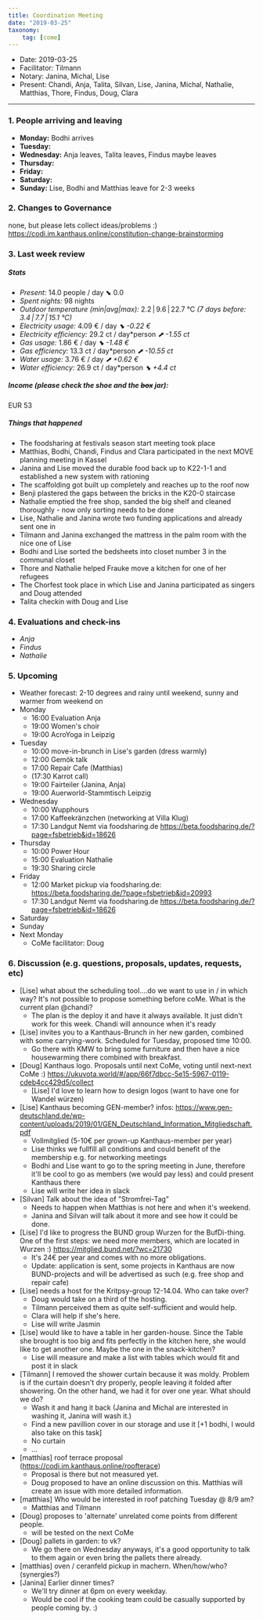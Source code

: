 ```yaml
---
title: Coordination Meeting
date: "2019-03-25"
taxonomy:
    tag: [come]
---
```


- Date: 2019-03-25
- Facilitator: Tilmann
- Notary: Janina, Michal, Lise
- Present: Chandi, Anja, Talita, Silvan, Lise, Janina, Michal, Nathalie, Matthias, Thore, Findus, Doug, Clara

----
<!-- 0. Minute of silence -->

### 1. People arriving and leaving
- **Monday:** Bodhi arrives
- **Tuesday:**
- **Wednesday:** Anja leaves, Talita leaves, Findus maybe leaves
- **Thursday:**
- **Friday:**
- **Saturday:**
- **Sunday:** Lise, Bodhi and Matthias leave for 2-3 weeks

### 2. Changes to Governance
none, but please lets collect ideas/problems :)
https://codi.im.kanthaus.online/constitution-change-brainstorming

### 3. Last week review
##### Stats
<!-- Read counters in heating room and append to water.csv and gas.csv in https://gitlab.com/kanthaus/kanthaus-public/tree/master/resourcesUsed, update the residence record (https://gitlab.com/kanthaus/kanthaus-private/blob/master/residenceRecord.csv) otherwise the script will complain -->
<!-- press the play button on https://gitlab.com/kanthaus/kanthaus-private/pipeline_schedules and it will print to #kanthaus-residence -->

- *Present:* 14.0 people / day ⬊  0.0
- *Spent nights:* 98 nights
- *Outdoor temperature (min|avg|max):* 2.2 | 9.6 | 22.7 °C _(7 days before: 3.4 | 7.7 | 15.1 °C)_
- *Electricity usage:* 4.09 € / day _⬊ -0.22 €_
- *Electricity efficiency:* 29.2 ct / day*person _⬈ -1.55 ct_
- *Gas usage:* 1.86 € / day _⬊ -1.48 €_
- *Gas efficiency:* 13.3 ct / day*person _⬈ -10.55 ct_
- *Water usage:* 3.76 € / day _⬈ +0.62 €_
- *Water efficiency:* 26.9 ct / day*person _⬊ +4.4 ct_

##### Income (please check the shoe and the ~~box~~ jar):
EUR 53

##### Things that happened
- The foodsharing at festivals season start meeting took place
- Matthias, Bodhi, Chandi, Findus and Clara participated in the next MOVE planning meeting in Kassel
- Janina and Lise moved the durable food back up to K22-1-1 and established a new system with rationing
- The scaffolding got built up completely and reaches up to the roof now
- Benji plastered the gaps between the bricks in the K20-0 staircase
- Nathalie emptied the free shop, sanded the big shelf and cleaned thoroughly - now only sorting needs to be done
- Lise, Nathalie and Janina wrote two funding applications and already sent one in
- Tilmann and Janina exchanged the mattress in the palm room with the nice one of Lise
- Bodhi and Lise sorted the bedsheets into closet number 3 in the communal closet
- Thore and Nathalie helped Frauke move a kitchen for one of her refugees
- The Chorfest took place in which Lise and Janina participated as singers and Doug attended
- Talita checkin with Doug and Lise

### 4. Evaluations and check-ins
- *Anja*
- *Findus*
- *Nathalie*

### 5. Upcoming <!-- https://cloud.kanthaus.online/apps/calendar/ -->
<!-- no scheduling tool for this week -->
- Weather forecast: 2-10 degrees and rainy until weekend, sunny and warmer from weekend on
- Monday
    - 16:00 Evaluation Anja
    - 19:00 Women's choir
    - 19:00 AcroYoga in Leipzig
- Tuesday
    - 10:00 move-in-brunch in Lise's garden (dress warmly)
    - 12:00 Gemök talk
    - 17:00 Repair Cafe (Matthias)
    - (17:30 Karrot call)
    - 19:00 Fairteiler (Janina, Anja)
    - 19:00 Auerworld-Stammtisch Leipzig
- Wednesday
    - 10:00 Wupphours
    - 17:00 Kaffeekränzchen (networking at Villa Klug)
    - 17:30 Landgut Nemt via foodsharing.de https://beta.foodsharing.de/?page=fsbetrieb&id=18626
- Thursday
    - 10:00 Power Hour
    - 15:00 Evaluation Nathalie
    - 19:30 Sharing circle
- Friday
    - 12:00 Market pickup via foodsharing.de: https://beta.foodsharing.de/?page=fsbetrieb&id=20993
    - 17:30 Landgut Nemt via foodsharing.de https://beta.foodsharing.de/?page=fsbetrieb&id=18626
- Saturday
- Sunday
- Next Monday
    - CoMe facilitator: Doug

### 6. Discussion (e.g. questions, proposals, updates, requests, etc) <!-- can also include discussions about cooking and heating -->
- [Lise] what about the scheduling tool....do we want to use in / in which way? It's not possible to propose something before coMe. What is the current plan @chandi?
    - The plan is the deploy it and have it always available. It just didn't work for this week. Chandi will announce when it's ready
- [Lise] invites you to a Kanthaus-Brunch in her new garden, combined with some carrying-work. Scheduled for Tuesday, proposed time 10:00.
    - Go there with KMW to bring some furniture and then have a nice housewarming there combined with breakfast.
- [Doug] Kanthaus logo. Proposals until next CoMe, voting until next-next CoMe :) https://ukuvota.world/#/app/66f7dbcc-5e15-5967-0119-cdeb4cc429d5/collect
    - [Lise] I'd love to learn how to design logos (want to have one for Wandel würzen)
- [Lise] Kanthaus becoming GEN-member? infos: https://www.gen-deutschland.de/wp-content/uploads/2019/01/GEN_Deutschland_Information_Mitgliedschaft.pdf
    - Vollmitglied (5-10€ per grown-up Kanthaus-member per year)
    - Lise thinks we fullfill all conditions and could benefit of the membership e.g. for networking meetings
    - Bodhi and Lise want to go to the spring meeting in June, therefore it'll be cool to go as members (we would pay less) and could present Kanthaus there
    - Lise will write her idea in slack
- [Silvan] Talk about the idea of "Stromfrei-Tag"
    - Needs to happen when Matthias is not here and when it's weekend.
    - Janina and Silvan will talk about it more and see how it could be done.
- [Lise] I'd like to progress the BUND group Wurzen for the BufDi-thing. One of the first steps: we need more members, which are located in Wurzen :) https://mitglied.bund.net/?wc=21730
    - It's 24€ per year and comes with no more obligations.
    - Update: application is sent, some projects in Kanthaus are now BUND-projects and will be advertised as such (e.g. free shop and repair cafe)
- [Lise] needs a host for the Kritpsy-group 12-14.04. Who can take over?
    - Doug would take on a third of the hosting.
    - Tilmann perceived them as quite self-sufficient and would help.
    - Clara will help if she's here.
    - Lise will write Jasmin
- [Lise] would like to have a table in her garden-house. Since the Table she brought is too big and fits perfectly in the kitchen here, she would like to get another one. Maybe the one in the snack-kitchen?
    - Lise will measure and make a list with tables which would fit and post it in slack
- [Tilmann] I removed the shower curtain because it was moldy. Problem is if the curtain doesn't dry properly, people leaving it folded after showering. On the other hand, we had it for over one year. What should we do?
    - Wash it and hang it back (Janina and Michal are interested in washing it, Janina will wash it.)
    - Find a new pavillion cover in our storage and use it [+1 bodhi, I would also take on this task]
    - No curtain
    - ...
- [matthias] roof terrace proposal (https://codi.im.kanthaus.online/roofterace)
    - Proposal is there but not measured yet.
    - Doug proposed to have an online discussion on this. Matthias will create an issue with more detailed information.
- [matthias] Who would be interested in roof patching Tuesday @ 8/9 am?
    - Matthias and Tilmann
- [Doug] proposes to 'alternate' unrelated come points from different people.
    - will be tested on the next CoMe
- [Doug] pallets in garden: to vk?
    - We go there on Wednesday anyways, it's a good opportunity to talk to them again or even bring the pallets there already.
- [matthias] oven / ceranfeld pickup in machern. When/how/who? (synergies?)
- [Janina] Earlier dinner times?
    - We'll try dinner at 6pm on every weekday.
    - Would be cool if the cooking team could be casually supported by people coming by. :)
